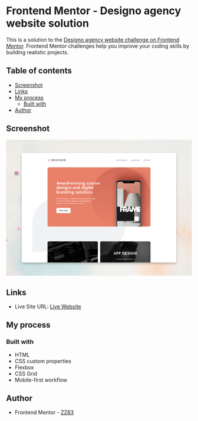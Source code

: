 # Frontend Mentor - Designo agency website solution

This is a solution to the [Designo agency website challenge on Frontend Mentor](https://www.frontendmentor.io/challenges/designo-multipage-website-G48K6rfUT). Frontend Mentor challenges help you improve your coding skills by building realistic projects. 

## Table of contents

- [Screenshot](#screenshot)
- [Links](#links)
- [My process](#my-process)
  - [Built with](#built-with)
- [Author](#author)


## Screenshot

![](./assets/designo.jpg)


## Links

- Live Site URL: [Live Website](https://zz83.github.io/designo-multi-page-website/)


## My process

### Built with

- HTML 
- CSS custom properties
- Flexbox
- CSS Grid
- Mobile-first workflow


## Author

- Frontend Mentor - [ZZ83](https://www.frontendmentor.io/profile/ZZ83)